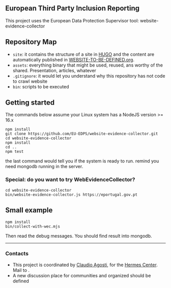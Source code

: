 
## European Third Party Inclusion Reporting

This project uses the European Data Protection Supervisor tool: website-evidence-collector

## Repository Map

* `site`: it contains the structure of a site in [HUGO](https://gohugo.io) and the content are automatically published in [WEBSITE-TO-BE-DEFINED.org](https://xxx.org).
* `assets`: everything binary that might be used, reused, ans worthy of the shared. Presentation, articles, whatever
* `.gitignore`: it would let you understand why this repository has not code to crawl website
* `bin`: scripts to be executed

## Getting started

The commands below assume your Linux system has a NodeJS version >= 16.x

```
npm install
git clone https://github.com/EU-EDPS/website-evidence-collector.git 
cd website-evidence-collector
npm install
cd ..
npm test
```

the last command would tell you if the system is ready to run. remind you need mongodb running in the server.

### Special: do you want to try WebEvidenceCollector?

```
cd website-evidence-collector
bin/website-evidence-collector.js https://eportugal.gov.pt
```

## Small example

```
npm install
bin/collect-with-wec.mjs
```

Then read the debug messages. You should find result into mongodb.

---

### Contacts

* This project is coordinated by [Claudio Agosti](https://twitter.com/@_vecna), for the [Hermes Center](https://hermescenter.org).  Mail to <projects at hermescenter dot org>.
* A new discussion place for communities and organized should be defined

